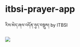 # itbsi-prayer-app

རིས་མེད་ཞལ་འདོན་ཉུད་བསྡུས། by ITBSI

![](https://user-images.githubusercontent.com/17675331/152911693-ec1c8aac-e270-4111-8af5-924722502415.png)
